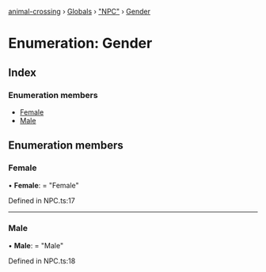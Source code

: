 [animal-crossing](../README.md) › [Globals](../globals.md) › ["NPC"](../modules/_npc_.md) › [Gender](_npc_.gender.md)

# Enumeration: Gender

## Index

### Enumeration members

* [Female](_npc_.gender.md#female)
* [Male](_npc_.gender.md#male)

## Enumeration members

###  Female

• **Female**: = "Female"

Defined in NPC.ts:17

___

###  Male

• **Male**: = "Male"

Defined in NPC.ts:18
